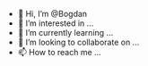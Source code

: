 - 👋 Hi, I’m @Bogdan
- 👀 I’m interested in ...
- 🌱 I’m currently learning ...
- 💞️ I’m looking to collaborate on ...
- 📫 How to reach me ...

<!---
BogdanChirita/BogdanChirita is a ✨ special ✨ repository because its `README.md` (this file) appears on your GitHub profile.
You can click the Preview link to take a look at your changes.
--->
